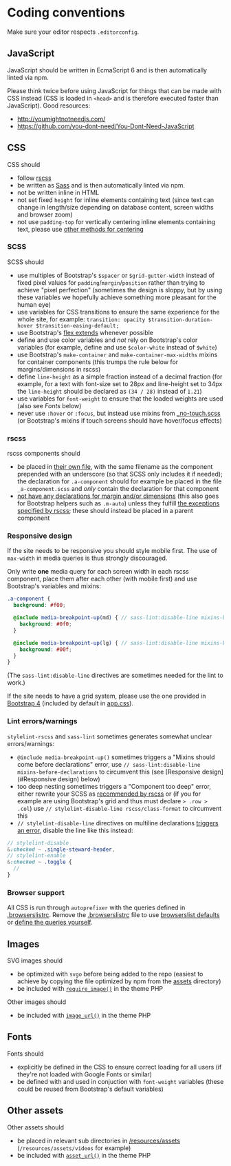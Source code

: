 # Coding conventions

Make sure your editor respects `.editorconfig`.

## JavaScript

JavaScript should be written in EcmaScript 6 and is then automatically linted via npm.

Please think twice before using JavaScript for things that can be made with CSS instead (CSS is loaded in `<head>` and is therefore executed faster than JavaScript). Good resources:

* http://youmightnotneedjs.com/
* https://github.com/you-dont-need/You-Dont-Need-JavaScript

## CSS

CSS should

* follow [rscss](http://rscss.io/)
* be written as [Sass](http://sass-lang.com/) and is then automatically linted via npm.
* not be written inline in HTML
* not set fixed `height` for inline elements containing text (since text can change in length/size depending on database content, screen widths and browser zoom)
* not use `padding-top` for vertically centering inline elements containing text, please use [other methods for centering](https://css-tricks.com/centering-css-complete-guide/)

### SCSS

SCSS should

* use multiples of Bootstrap's `$spacer` or `$grid-gutter-width` instead of fixed pixel values for `padding`/`margin`/`position` rather than trying to achieve "pixel perfection" (sometimes the design is sloppy, but by using these variables we hopefully achieve something more pleasant for the human eye)
* use variables for CSS transitions to ensure the same experience for the whole site, for example: `transition: opacity $transition-duration-hover $transition-easing-default;`
* use Bootstrap's [flex extends](https://getbootstrap.com/docs/4.1/utilities/flex/) whenever possible
* define and use color variables and *not* rely on Bootstrap's color variables (for example, define and use `$color-white` instead of `$white`)
* use Bootstrap's `make-container` and `make-container-max-widths` mixins for container components (this trumps the rule below for margins/dimensions in rscss)
* define `line-height` as a simple fraction instead of a decimal fraction (for example, for a text with font-size set to 28px and line-height set to 34px the `line-height` should be declared as `(34 / 28)` instead of `1.21`)
* use variables for `font-weight` to ensure that the loaded weights are used (also see *Fonts* below)
* never use `:hover` or `:focus`, but instead use mixins from [_no-touch.scss](./resources/assets/styles/mixins/_no-touch.scss) (or Bootstrap's mixins if touch screens should have hover/focus effects)

### rscss

rscss components should

* be placed in [their own file](http://rscss.io/css-structure.html#one-component-per-file), with the same filename as the component prepended with an underscore (so that SCSS only includes it if needed); the declaration for `.a-component` should for example be placed in the file `_a-component.scss` and *only* contain the declaration for that component
* [not have any declarations for margin and/or dimensions](http://rscss.io/layouts.html#avoid-positioning-properties) (this also goes for Bootstrap helpers such as `.m-auto`) unless they fulfill [the exceptions specified by rscss](http://rscss.io/layouts.html#fixed-dimensions); these should instead be placed in a parent component

### Responsive design

If the site needs to be responsive you should style mobile first. The use of `max-width` in media queries is thus strongly discouraged.

Only write **one** media query for each screen width in each rscss component, place them after each other (with mobile first) and use Bootstrap's variables and mixins:
```scss
.a-component {
  background: #f00;

  @include media-breakpoint-up(md) { // sass-lint:disable-line mixins-before-declarations
    background: #0f0;
  }

  @include media-breakpoint-up(lg) { // sass-lint:disable-line mixins-before-declarations
    background: #00f;
  }
}
```

(The `sass-lint:disable-line` directives are sometimes needed for the lint to work.)

If the site needs to have a grid system, please use the one provided in [Bootstrap 4](https://getbootstrap.com/docs/4.1/layout/grid/) (included by default in [app.css](./resources/assets/styles/app.scss#app.scss-23)).

### Lint errors/warnings

`stylelint-rscss` and `sass-lint` sometimes generates somewhat unclear errors/warnings:

* `@include media-breakpoint-up()` sometimes triggers a "Mixins should come before declarations" error, use `// sass-lint:disable-line mixins-before-declarations` to circumvent this (see [Responsive design](#Responsive design) below)
* too deep nesting sometimes triggers a "Component too deep" error, either rewrite your SCSS as [recommended by rscss](http://rscss.io/css-structure.html#avoid-over-nesting) or (if you for example are using Bootstrap's grid and thus must declare `> .row > .col`) use `// stylelint-disable-line rscss/class-format` to circumvent this
* `// stylelint-disable-line` directives on multiline declarations [triggers an error](https://github.com/stylelint/stylelint/issues/3111), disable the line like this instead:
```scss
// stylelint-disable
&:checked ~ .single-steward-header,
// stylelint-enable
&:checked ~ .toggle {
  //
}
```

### Browser support

All CSS is run through `autoprefixer` with the queries defined in [.browserslistrc](./.browserslistrc). Remove the [.browserslistrc](./.browserslistrc) file to use [browserslist defaults](https://github.com/browserslist/browserslist#queries) or [define the queries yourself](https://github.com/browserslist/browserslist#config-file).

## Images

SVG images should

* be optimized with `svgo` before being added to the repo (easiest to achieve by copying the file optimized by npm from the [assets](./public/themes/project/assets) directory)
* be included with [`require_image()`](./public/themes/sotplate/library/assets.php#assets.php-29) in the theme PHP

Other images should

* be included with [`image_url()`](./public/themes/sotplate/library/assets.php#assets.php-24) in the theme PHP

## Fonts

Fonts should

* explicitly be defined in the CSS to ensure correct loading for all users (if they're not loaded with Google Fonts or similar)
* be defined with and used in conjuction with `font-weight` variables (these could be reused from Bootstrap's default variables)

## Other assets

Other assets should

* be placed in relevant sub directories in [/resources/assets](./resources/assets) (`/resources/assets/videos` for example)
* be included with [`asset_url()`](./public/themes/sotplate/library/assets.php#assets.php-14) in the theme PHP
